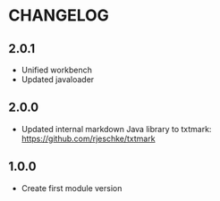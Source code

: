 CHANGELOG
=========

## 2.0.1
* Unified workbench
* Updated javaloader

## 2.0.0
* Updated internal markdown Java library to txtmark: https://github.com/rjeschke/txtmark

## 1.0.0
* Create first module version